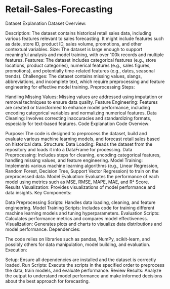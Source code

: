 # Retail-Sales-Forecasting

Dataset Explanation
Dataset Overview:

Description: The dataset contains historical retail sales data, including various features relevant to sales forecasting. It might include features such as date, store ID, product ID, sales volume, promotions, and other contextual variables.
Size: The dataset is large enough to support meaningful analysis and model training, with over 100k records and multiple features.
Features: The dataset includes categorical features (e.g., store locations, product categories), numerical features (e.g., sales figures, promotions), and potentially time-related features (e.g., dates, seasonal trends).
Challenges: The dataset contains missing values, slangs, abbreviations, and incomplete text, which require preprocessing and feature engineering for effective model training.
Preprocessing Steps:

Handling Missing Values: Missing values are addressed using imputation or removal techniques to ensure data quality.
Feature Engineering: Features are created or transformed to enhance model performance, including encoding categorical variables and normalizing numerical features.
Data Cleaning: Involves correcting inaccuracies and standardizing formats, especially for text-based features.
Code Explanation
Code Overview:

Purpose: The code is designed to preprocess the dataset, build and evaluate various machine learning models, and forecast retail sales based on historical data.
Structure:
Data Loading: Reads the dataset from the repository and loads it into a DataFrame for processing.
Data Preprocessing: Includes steps for cleaning, encoding categorical features, handling missing values, and feature engineering.
Model Training: Implements various machine learning algorithms (e.g., Linear Regression, Random Forest, Decision Tree, Support Vector Regression) to train on the preprocessed data.
Model Evaluation: Evaluates the performance of each model using metrics such as MSE, RMSE, MAPE, MAE, and R² Score.
Results Visualization: Provides visualizations of model performance and data insights.
Key Components:

Data Preprocessing Scripts: Handles data loading, cleaning, and feature engineering.
Model Training Scripts: Includes code for training different machine learning models and tuning hyperparameters.
Evaluation Scripts: Calculates performance metrics and compares model effectiveness.
Visualization: Generates plots and charts to visualize data distributions and model performance.
Dependencies:

The code relies on libraries such as pandas, NumPy, scikit-learn, and possibly others for data manipulation, model building, and evaluation.
Execution:

Setup: Ensure all dependencies are installed and the dataset is correctly loaded.
Run Scripts: Execute the scripts in the specified order to preprocess the data, train models, and evaluate performance.
Review Results: Analyze the output to understand model performance and make informed decisions about the best approach for forecasting.
